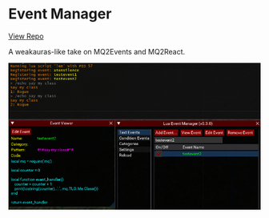 # Event Manager

[View Repo](https://gitlab.com/aquietone/event-manager)

A weakauras-like take on MQ2Events and MQ2React.

![](../images/lem.png)